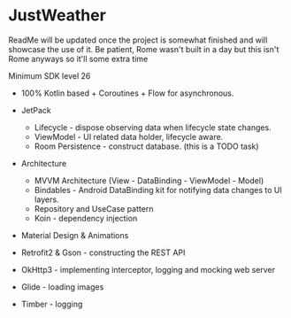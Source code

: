 # JustWeather
ReadMe will be updated once the project is somewhat finished and will showcase the use of it. Be patient, Rome wasn't built in a day but this isn't Rome anyways so it'll some extra time

Minimum SDK level 26

- 100% Kotlin based + Coroutines + Flow for asynchronous.
- JetPack
  - Lifecycle - dispose observing data when lifecycle state changes.
  - ViewModel - UI related data holder, lifecycle aware.
  - Room Persistence - construct database. (this is a TODO task)

- Architecture
  - MVVM Architecture (View - DataBinding - ViewModel - Model)
  - Bindables - Android DataBinding kit for notifying data changes to UI layers.
  - Repository and UseCase pattern
  - Koin - dependency injection

- Material Design & Animations
- Retrofit2 & Gson - constructing the REST API
- OkHttp3 - implementing interceptor, logging and mocking web server
- Glide - loading images
- Timber - logging
